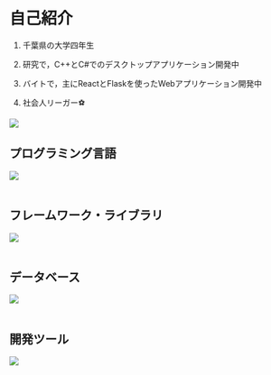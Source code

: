 # 自己紹介

1. 千葉県の大学四年生

2. 研究で，C++とC#でのデスクトップアプリケーション開発中

3. バイトで，主にReactとFlaskを使ったWebアプリケーション開発中

4. 社会人リーガー⚽

![](https://github-readme-stats.vercel.app/api/top-langs?username=ShomaShirai&show_icons=true&locale=en&layout=compact)

## プログラミング言語

<img src="https://skillicons.dev/icons?i=cpp,cs,python,js,typescript,dart" /> <br /><br />

## フレームワーク・ライブラリ

<img src="https://skillicons.dev/icons?i=opencv,pytorch,react,next,flask,flutter" /> <br /><br />

## データベース

<img src="https://skillicons.dev/icons?i=firebase,supabase" /> <br /><br />

## 開発ツール

<img src="https://skillicons.dev/icons?i=git,githubactions,docker,gcp,vscode,visualstudio" /> <br /><br />
